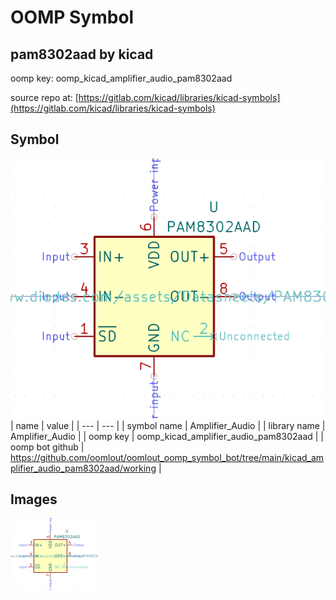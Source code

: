 # OOMP Symbol  
## pam8302aad  by kicad  
  
oomp key: oomp_kicad_amplifier_audio_pam8302aad  
  
source repo at: [https://gitlab.com/kicad/libraries/kicad-symbols](https://gitlab.com/kicad/libraries/kicad-symbols)  
## Symbol  
  
[![working.png](working_600.png)](working.png)  
| name | value | 
| --- | --- | 
| symbol name | Amplifier_Audio | 
| library name | Amplifier_Audio | 
| oomp key | oomp_kicad_amplifier_audio_pam8302aad | 
| oomp bot github | https://github.com/oomlout/oomlout_oomp_symbol_bot/tree/main/kicad_amplifier_audio_pam8302aad/working | 
## Images  
  
[![working.png](working_140.png)](working.png)  
